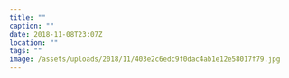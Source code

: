 ```yaml
---
title: ""
caption: ""
date: 2018-11-08T23:07Z
location: ""
tags: ""
image: /assets/uploads/2018/11/403e2c6edc9f0dac4ab1e12e58017f79.jpg
---
```

